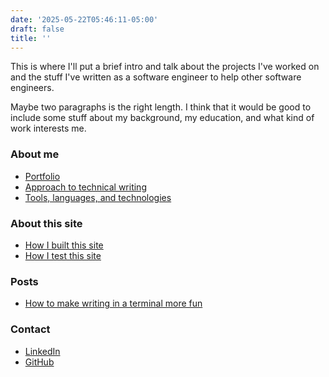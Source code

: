 ```yaml
---
date: '2025-05-22T05:46:11-05:00'
draft: false
title: ''
---
```


This is where I'll put a brief intro and talk about the projects I've worked on and the stuff I've written as a software engineer to help other software engineers.

Maybe two paragraphs is the right length.  I think that it would be good to include some stuff about my background, my education, and what kind of work interests me.

### About me

- [Portfolio](/site/about-me/portfolio/)
- [Approach to technical writing](/site/about-me/approach/)
- [Tools, languages, and technologies](/site/about-me/tools/)

### About this site

- [How I built this site](/site/about-this-site/how-i-built-this-site/)
- [How I test this site](/site/about-this-site/how-i-test-this-site/)

### Posts

- [How to make writing in a terminal more fun](/site/posts/terminal-fun/)

### Contact

- [LinkedIn](https://www.linkedin.com/in/christian-s-fuller/)
- [GitHub](https://github.com/nandstand/)
